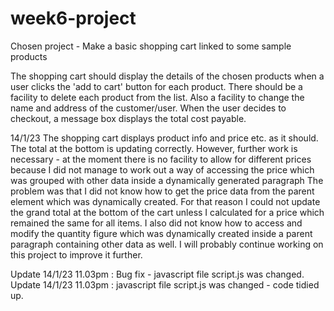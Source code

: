 # week6-project
Chosen project - Make a basic shopping cart linked to some sample products

The shopping cart should display the details of the chosen products when a user clicks the 'add to cart' button for each product.
There should be a facility to delete each product from the list. Also a facility to change the name and address of the customer/user.
When the user decides to checkout, a message box displays the total cost payable.

14/1/23
The shopping cart displays product info and price etc. as it should. The total at the bottom is updating correctly.
However, further work is necessary - at the moment there is no facility to allow for different prices because I did not 
manage to work out a way of accessing the price which was grouped with other data inside a dynamically generated paragraph
The problem was that I did not know how to get the price data from the parent element which was dynamically created.
For that reason I could not update the grand total at the bottom of the cart unless I calculated for a price which remained the same for all items.  I also did not know how to access and modify
 the quantity figure which was dynamically created inside a parent paragraph containing other data as well.
 I will probably continue working on this project to improve it further.
 
 Update 14/1/23 11.03pm : Bug fix - javascript file script.js was changed.
 Update 14/1/23 11.03pm : javascript file script.js was changed - code tidied up.
 
